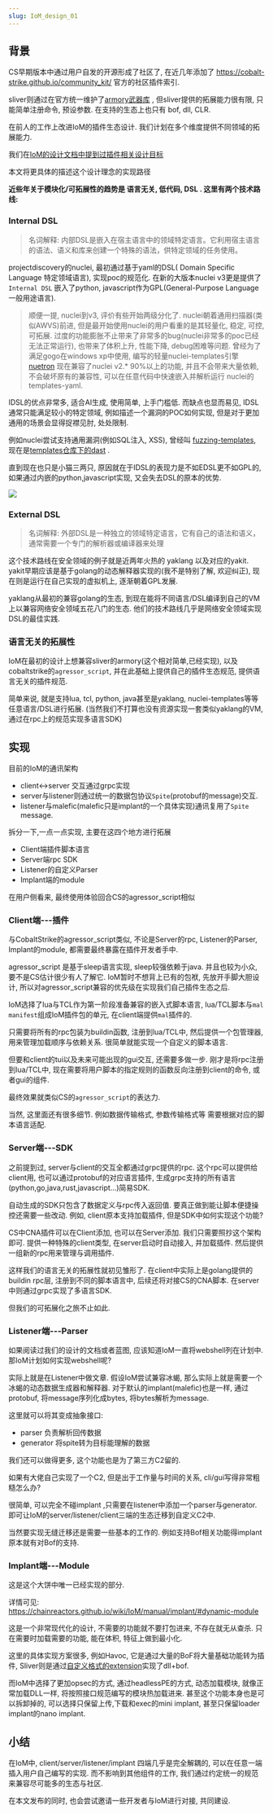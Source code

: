 ```yaml
---
slug: IoM_design_01
---
```



## 背景

CS早期版本中通过用户自发的开源形成了社区了, 在近几年添加了 https://cobalt-strike.github.io/community_kit/ 官方的社区插件索引. 

sliver则通过在官方统一维护了[armory武器库](https://github.com/sliverarmory/armory) , 但sliver提供的拓展能力很有限, 只能简单注册命令, 预设参数. 在支持的生态上也只有 bof, dll, CLR. 

在前人的工作上改进IoM的插件生态设计. 我们计划在多个维度提供不同领域的拓展能力. 

我们在[IoM的设计文档中提到过插件相关设计目标](https://chainreactors.github.io/wiki/IoM/design/#_8) 

本文将更具体的描述这个设计理念的实现路径

**近些年关于模块化/可拓展性的趋势是 语言无关, 低代码, DSL .  这里有两个技术路线:**

### Internal DSL

> 名词解释: 内部DSL是嵌入在宿主语言中的领域特定语言。它利用宿主语言的语法、语义和库来创建一个特殊的语法，供特定领域的任务使用。

projectdiscovery的nuclei, 最初通过基于yaml的DSL( Domain Specific Language 特定领域语言), 实现poc的规范化. 在新的大版本nuclei v3更是提供了`Internal DSL` 嵌入了python, javascript作为GPL(General-Purpose Language 一般用途语言). 

> 顺便一提, nuclei到v3, 评价有些开始两级分化了. nuclei朝着通用扫描器(类似AWVS)前进, 但是最开始使用nuclei的用户看重的是其轻量化, 稳定, 可控, 可拓展. 过度的功能膨胀不止带来了非常多的bug(nuclei非常多的poc已经无法正常运行), 也带来了体积上升, 性能下降, debug困难等问题. 
> 曾经为了满足gogo在windows xp中使用, 编写的轻量nuclei-templates引擎 [nuetron](https://github.com/chainreactors/neutron) 现在兼容了nuclei v2.* 90%以上的功能, 并且不会带来大量依赖, 不会破坏原有的兼容性, 可以在任意代码中快速嵌入并解析运行 nuclei的templates-yaml.

IDSL的优点非常多, 适合AI生成, 使用简单, 上手门槛低. 而缺点也显而易见, IDSL通常只能满足较小的特定领域, 例如描述一个漏洞的POC如何实现, 但是对于更加通用的场景会显得捉襟见肘, 处处限制.

例如nuclei尝试支持通用漏洞(例如SQL注入, XSS), 曾经叫 [fuzzing-templates](https://github.com/projectdiscovery/fuzzing-templates), 现在是[templates仓库下的dast](https://github.com/projectdiscovery/nuclei-templates/tree/main/dast) .

直到现在也只是小猫三两只, 原因就在于IDSL的表现力是不如EDSL更不如GPL的, 如果通过内嵌的python,javascript实现, 又会失去DSL的原本的优势. 

![](assets/Pasted%20image%2020240823164515.png)


### External DSL

> 名词解释: 外部DSL是一种独立的领域特定语言，它有自己的语法和语义，通常需要一个专门的解析器或编译器来处理

这个技术路线在安全领域的例子就是近两年火热的 yaklang 以及对应的yakit.  yakit早期应该是基于golang的动态解释器实现的(我不是特别了解, 欢迎纠正), 现在则是运行在自己实现的虚拟机上, 逐渐朝着GPL发展. 

yaklang从最初的兼容golang的生态, 到现在能将不同语言/DSL编译到自己的VM上以兼容网络安全领域五花八门的生态. 他们的技术路线几乎是网络安全领域实现DSL的最佳实践.

### 语言无关的拓展性

IoM在最初的设计上想兼容sliver的armory(这个相对简单,已经实现), 以及cobaltstrike的`agressor_script`, 并在此基础上提供自己的插件生态规范, 提供语言无关的插件规范.

简单来说, 就是支持lua, tcl, python, java甚至是yaklang, nuclei-templates等等任意语言/DSL进行拓展.
(当然我们不打算也没有资源实现一套类似yaklang的VM, 通过在rpc上的规范实现多语言SDK)

## 实现

目前的IoM的通讯架构

* client<->server 交互通过grpc实现
* server与listener则通过统一的数据包协议`Spite`(protobuf的message)交互. 
* listener与malefic(malefic只是implant的一个具体实现)通讯复用了`Spite` message.

拆分一下,一点一点实现, 主要在这四个地方进行拓展

* Client端插件脚本语言
* Server端rpc SDK
* Listener的自定义Parser
* Implant端的module

在用户侧看来, 最终使用体验回合CS的agressor_script相似

### Client端---插件

与CobaltStrike的agressor_script类似, 不论是Server的rpc, Listener的Parser, Implant的module, 都需要最终暴露在插件开发者手中. 

agressor_script 是基于sleep语言实现, sleep较强依赖于java. 并且也较为小众, 要不是CS估计很少有人了解它. IoM暂时不想背上已有的包袱, 先放开手脚大胆设计, 所以对agressor_script兼容的优先级在实现我们自己插件生态之后. 

IoM选择了lua与TCL作为第一阶段准备兼容的嵌入式脚本语言, lua/TCL脚本与`mal manifest`组成IoM插件包的单元, 在client端提供`mal`插件的.

只需要将所有的rpc包装为buildin函数, 注册到lua/TCL中, 然后提供一个包管理器, 用来管理加载顺序与依赖关系. 很简单就能实现一个自定义的脚本语言. 

但要和client的tui以及未来可能出现的gui交互, 还需要多做一步. 刚才是将rpc注册到lua/TCL中, 现在需要将用户脚本的指定规则的函数反向注册到client的命令, 或者gui的组件. 

最终效果就类似CS的`agressor_script`的表达力. 

当然, 这里面还有很多细节. 例如数据传输格式, 参数传输格式等 需要根据对应的脚本语言适配. 

### Server端---SDK

之前提到过, server与client的交互全都通过grpc提供的rpc. 这个rpc可以提供给client用, 也可以通过protobuf的对应语言插件, 生成grpc支持的所有语言(python,go,java,rust,javascript...)简易SDK. 

自动生成的SDK只包含了数据定义与rpc传入返回值. 要真正做到能让脚本便捷操控还需要一些改动. 
例如, client原本支持加载插件, 但是SDK中如何实现这个功能? 

CS中CNA插件可以在Client添加, 也可以在Server添加. 我们只需要照抄这个架构即可. 提供一种特殊的client类型, 在server启动时自动接入, 并加载插件. 然后提供一组新的rpc用来管理与调用插件. 

这样我们的语言无关的拓展性就初见雏形了.  在client中实际上是golang提供的buildin rpc层, 注册到不同的脚本语言中, 后续还将对接CS的CNA脚本.  在server中则通过grpc实现了多语言SDK.

但我们的可拓展化之旅不止如此. 

### Listener端---Parser

如果阅读过我们的设计的文档或者蓝图, 应该知道IoM一直将webshell列在计划中. 那IoM计划如何实现webshell呢?

实际上就是在Listener中做文章. 假设IoM尝试兼容冰蝎, 那么实际上就是需要一个冰蝎的动态数据生成器和解释器. 对于默认的implant(malefic)也是一样, 通过protobuf, 将message序列化成bytes, 将bytes解析为message. 

这里就可以将其变成抽象接口:

* parser 负责解析回传数据
* generator 将spite转为目标能理解的数据

我们还可以做得更多, 这个功能也是为了第三方C2留的. 

如果有大佬自己实现了一个C2, 但是出于工作量与时间的关系, cli/gui写得非常粗糙怎么办?

很简单, 可以完全不碰implant ,只需要在listener中添加一个parser与generator. 即可让IoM的server/listener/client三端的生态迁移到自定义C2中.

当然要实现无缝迁移还是需要一些基本的工作的. 例如支持Bof相关功能得implant原本就有对Bof的支持. 

### Implant端---Module

这是这个大饼中唯一已经实现的部分. 

详情可见: https://chainreactors.github.io/wiki/IoM/manual/implant/#dynamic-module

这是一个非常现代化的设计, 不需要的功能就不要打包进来, 不存在就无从查杀. 只在需要时加载需要的功能, 能在体积, 特征上做到最小化. 

这里的具体实现方案很多, 例如Havoc, 它是通过大量的BoF将大量基础功能转为插件, Sliver则是通过[自定义格式的extension](https://dominicbreuker.com/post/learning_sliver_c2_12_extensions/)实现了dll+bof.

而IoM中选择了更加opsec的方式, 通过headlessPE的方式, 动态加载模块, 就像正常加载DLL一样, 将按照接口规范编写的模块热加载进来. 甚至这个功能本身也是可以拆卸掉的, 可以选择只保留上传,下载和exec的mini implant, 甚至只保留loader implant的nano implant.

## 小结

在IoM中, client/server/listener/implant 四端几乎是完全解耦的, 可以在任意一端插入用户自己编写的实现. 而不影响到其他组件的工作, 我们通过约定统一的规范来兼容尽可能多的生态与社区. 

在本文发布的同时, 也会尝试邀请一些开发者与IoM进行对接, 共同建设.







